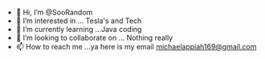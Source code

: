 - 👋 Hi, I’m @SooRandom
- 👀 I’m interested in ... Tesla's and Tech
- 🌱 I’m currently learning ...Java coding
- 💞️ I’m looking to collaborate on ... Nothing really 
- 📫 How to reach me ...ya here is my email michaelappiah169@gmail.com

<!---
SooRandom/SooRandom is a ✨ special ✨ repository because its `README.md` (this file) appears on your GitHub profile.
You can click the Preview link to take a look at your changes.
--->
